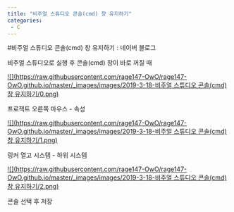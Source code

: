 ```yaml
---
title: "비주얼 스튜디오 콘솔(cmd) 창 유지하기"
categories:
 - C
---
```

#비주얼 스튜디오 콘솔(cmd) 창 유지하기 : 네이버 블로그







비주얼 스튜디오로 실행 후 콘솔(cmd) 창이 바로 꺼질 때




 


[![](https://raw.githubusercontent.com/rage147-OwO/rage147-OwO.github.io/master/_images/images/2019-3-18-비주얼 스튜디오 콘솔(cmd) 창 유지하기/0.png)](#) 

 


프로젝트 오른쪽 마우스 - 속성




 


[![](https://raw.githubusercontent.com/rage147-OwO/rage147-OwO.github.io/master/_images/images/2019-3-18-비주얼 스튜디오 콘솔(cmd) 창 유지하기/1.png)](#) 

 


링커 열고 시스템 - 하위 시스템




 


[![](https://raw.githubusercontent.com/rage147-OwO/rage147-OwO.github.io/master/_images/images/2019-3-18-비주얼 스튜디오 콘솔(cmd) 창 유지하기/2.png)](#) 

 


콘솔 선택 후 저장




 

